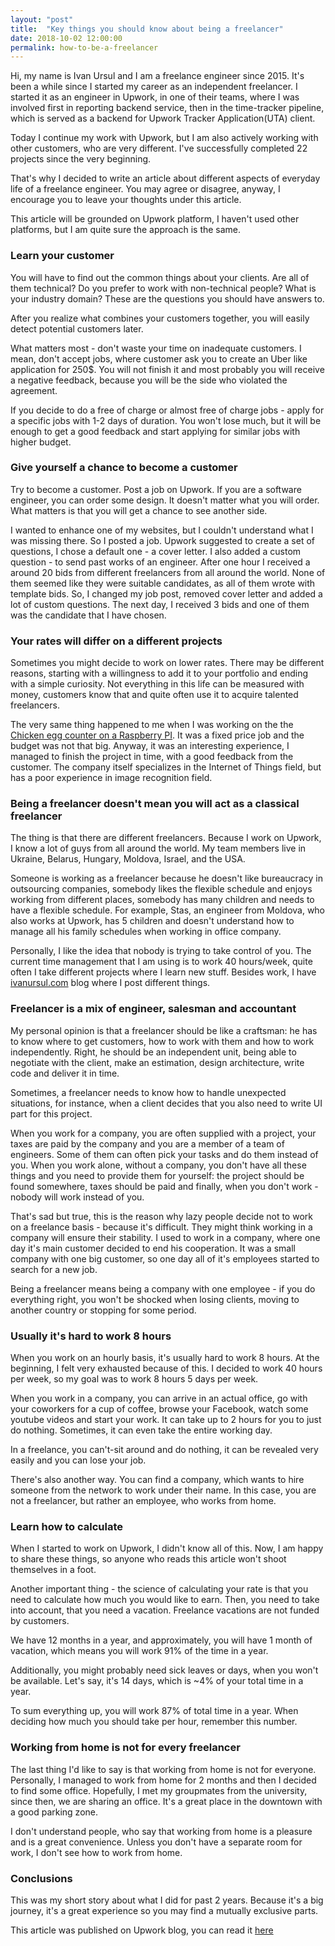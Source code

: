 ```yaml
---
layout: "post"
title:  "Key things you should know about being a freelancer"
date: 2018-10-02 12:00:00
permalink: how-to-be-a-freelancer
---
```


Hi, my name is Ivan Ursul and I am a freelance engineer since 2015. It's been a while since I started my career as an independent freelancer. I started it as an engineer in Upwork, in one of their teams, where I was involved first in reporting backend service, then in the time-tracker pipeline, which is served as a backend for Upwork Tracker Application(UTA) client.

Today I continue my work with Upwork, but I am also actively working with other customers, who are very different. I've successfully completed 22 projects since the very beginning.

That's why I decided to write an article about different aspects of everyday life of a freelance engineer. You may agree or disagree, anyway, I encourage you to leave your thoughts under this article.

This article will be grounded on Upwork platform, I haven't used other platforms, but I am quite sure the approach is the same.

### <a href="#understand_customer" name="understand_customer"><i class="fa fa-link anchor" aria-hidden="true"></i></a> Learn your customer

You will have to find out the common things about your clients. Are all of them technical? Do you prefer to work with non-technical people? What is your industry domain? These are the questions you should have answers to.

After you realize what combines your customers together, you will easily detect potential customers later.

What matters most - don't waste your time on inadequate customers. I mean, don't accept jobs, where customer ask you to create an Uber like application for 250$. You will not finish it and most probably you will receive a negative feedback, because you will be the side who violated the agreement.

If you decide to do a free of charge or almost free of charge jobs - apply for a specific jobs with 1-2 days of duration. You won't lose much, but it will be enough to get a good feedback and start applying for similar jobs with higher budget.

### <a href="#become_customer" name="become_customer"><i class="fa fa-link anchor" aria-hidden="true"></i></a> Give yourself a chance to become a customer

Try to become a customer. Post a job on Upwork. If you are a software engineer, you can order some design. It doesn't matter what you will order. What matters is that you will get a chance to see another side.

I wanted to enhance one of my websites, but I couldn't understand what I was missing there. So I posted a job. Upwork suggested to create a set of questions,  I chose a default one - a cover letter. I also added a custom question - to send past works of an engineer. After one hour I received a around 20 bids from different freelancers from all around the world. None of them seemed like they were suitable candidates, as all of them wrote with template bids. So, I changed my job post, removed cover letter and added a lot of custom questions. The next day, I received 3 bids and one of them was the candidate that I have chosen.

### <a href="#different_rates" name="different_rates"><i class="fa fa-link anchor" aria-hidden="true"></i></a> Your rates will differ on a different projects

Sometimes you might decide to work on lower rates. There may be different reasons, starting with a willingness to add it to your portfolio and ending with a simple curiosity. Not everything in this life can be measured with money, customers know that and quite often use it to acquire talented freelancers.

The very same thing happened to me when I was working on the the [Chicken egg counter on a Raspberry PI](https://ivanursul.com/counting-eggs-in-opencv). It was a fixed price job and the budget was not that big. Anyway, it was an interesting experience, I managed to finish the project in time, with a good feedback from the customer. The company itself specializes in the Internet of Things field, but has a poor experience in image recognition field.


### <a href="#freelancer" name="freelancer"><i class="fa fa-link anchor" aria-hidden="true"></i></a> Being a freelancer doesn't mean you will act as a classical freelancer

The thing is that there are different freelancers. Because I work on Upwork, I know a lot of guys from all around the world. My team members live in Ukraine, Belarus, Hungary, Moldova, Israel, and the USA.

Someone is working as a freelancer because he doesn't like bureaucracy in outsourcing companies, somebody likes the flexible schedule and enjoys working from different places, somebody has many children and needs to have a flexible schedule. For example, Stas, an engineer from Moldova, who also works at Upwork, has 5 children and doesn't understand how to manage all his family schedules when working in office company.

Personally, I like the idea that nobody is trying to take control of you. The current time management that I am using is to work 40 hours/week, quite often I take different projects where I learn new stuff. Besides work, I have [ivanursul.com](https://ivanursul.com) blog where I post different things.

### <a href="#mix" name="mix"><i class="fa fa-link anchor" aria-hidden="true"></i></a> Freelancer is a mix of engineer, salesman and accountant

My personal opinion is that a freelancer should be like a craftsman: he has to know where to get customers, how to work with them and how to work independently. Right, he should be an independent unit, being able to negotiate with the client, make an estimation, design architecture, write code and deliver it in time.

Sometimes, a freelancer needs to know how to handle unexpected situations, for instance, when a client decides that you also need to write UI part for this project.

When you work for a company, you are often supplied with a project, your taxes are paid by the company and you are a member of a team of engineers. Some of them can often pick your tasks and do them instead of you.
When you work alone, without a company, you don't have all these things and you need to provide them for yourself: the project should be found somewhere, taxes should be paid and finally, when you don't work - nobody will work instead of you.

That's sad but true, this is the reason why lazy people decide not to work on a freelance basis - because it's difficult. They might think working in a company will ensure their stability. I used to work in a company, where one day it's main customer decided to end his cooperation. It was a small company with one big customer, so one day all of it's employees started to search for a new job.

Being a freelancer means being a company with one employee - if you do everything right, you won't be shocked when losing clients, moving to another country or stopping for some period.

### <a href="#8hours" name="8hours"><i class="fa fa-link anchor" aria-hidden="true"></i></a> Usually it's hard to work 8 hours

When you work on an hourly basis, it's usually hard to work 8 hours. At the beginning, I felt very exhausted because of this. I decided to work 40 hours per week, so my goal was to work 8 hours 5 days per week.

When you work in a company, you can arrive in an actual office, go with your coworkers for a cup of coffee, browse your Facebook, watch some youtube videos and start your work. It can take up to 2 hours for you to just do nothing. Sometimes, it can even take the entire working day.

In a freelance, you can't-sit around and do nothing, it can be revealed very easily and you can lose your job.

There's also another way. You can find a company, which wants to hire someone from the network to work under their name. In this case, you are not a freelancer, but rather an employee, who works from home.

### <a href="#learn" name="learn"><i class="fa fa-link anchor" aria-hidden="true"></i></a> Learn how to calculate

When I started to work on Upwork, I didn't know all of this. Now, I am happy to share these things, so anyone who reads this article won't shoot themselves in a foot.

Another important thing - the science of calculating your rate is that you need to calculate how much you would like to earn. Then, you need to take into account, that you need a vacation. Freelance vacations are not funded by customers.

We have 12 months in a year, and approximately, you will have 1 month of vacation, which means you will work 91% of the time in a year.

Additionally, you might probably need sick leaves or days, when you won't be available. Let's say, it's 14 days, which is ~4% of your total time in a year.

To sum everything up, you will work 87% of total time in a year. When deciding how much you should take per hour, remember this number.

### <a href="#wfh" name="wfh"><i class="fa fa-link anchor" aria-hidden="true"></i></a> Working from home is not for every freelancer

The last thing I'd like to say is that working from home is not for everyone. Personally, I managed to work from home for 2 months and then I decided to find some office. Hopefully, I met my groupmates from the university, since then, we are sharing an office. It's a great place in the downtown with a good parking zone.

I don't understand people, who say that working from home is a pleasure and is a great convenience. Unless you don't have a separate room for work, I don't see how to work from home.

### <a href="#conclusions" name="conclusions"><i class="fa fa-link anchor" aria-hidden="true"></i></a> Conclusions

This was my short story about what I did for past 2 years. Because it's a big journey, it's a great experience so you may find a mutually exclusive parts.

This article was published on Upwork blog, you can read it [here](https://www.upwork.com/blog/2017/11/key-things-being-a-freelancer/)
